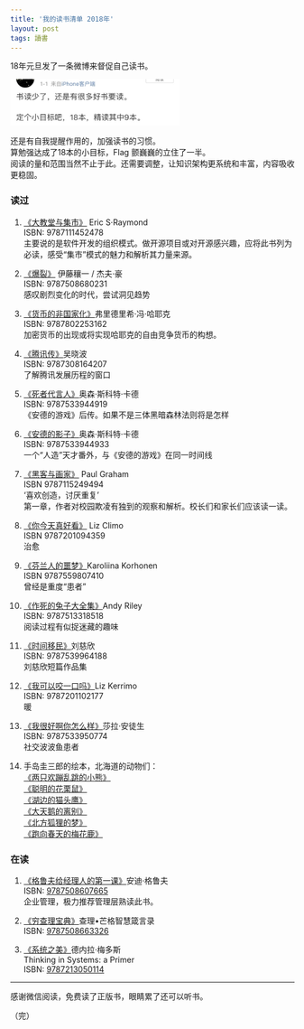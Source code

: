 ```yaml
---
title: '我的读书清单 2018年'
layout: post
tags: 讀書
---
```



18年元旦发了一条微博来督促自己读书。  

<img src="/files/181231.jpg" style="width:300px; height:auto;" />  

还是有自我提醒作用的，加强读书的习惯。   
算勉强达成了18本的小目标，Flag 颤巍巍的立住了一半。  
阅读的量和范围当然不止于此。还需要调整，让知识架构更系统和丰富，内容吸收更稳固。  



### 读过

1. [《大教堂与集市》](http://t.cn/A6vdq94T) Eric S·Raymond  
ISBN: 9787111452478  
主要说的是软件开发的组织模式。做开源项目或对开源感兴趣，应将此书列为必读，感受“集市”模式的魅力和解析其力量来源。  


1. [《爆裂》](http://t.cn/A6vdqkqu) 伊藤穰一 / 杰夫·豪  
ISBN: 9787508680231  
感叹剧烈变化的时代，尝试洞见趋势  


1. [《货币的非国家化》](http://t.cn/A6vd5tQg)弗里德里希·冯·哈耶克  
ISBN: 9787802253162  
加密货币的出现或将实现哈耶克的自由竞争货币的构想。  


1. [《腾讯传》](http://t.cn/A6vd5SlM)吴晓波  
ISBN: 9787308164207  
了解腾讯发展历程的窗口  


1. [《死者代言人》](http://t.cn/A6vd5d1d)奥森·斯科特·卡德   
ISBN: 9787533944919  
《安德的游戏》后传。如果不是三体黑暗森林法则将是怎样  


1. [《安德的影子》](http://t.cn/A6vd5d1d)奥森·斯科特·卡德   
ISBN: 9787533944933  
一个“人造”天才番外，与《安德的游戏》在同一时间线  


1. [《黑客与画家》](http://t.cn/A6vdtUvY) Paul Graham  
ISBN 9787115249494  
‘喜欢创造，讨厌重复’  
第一章，作者对校园欺凌有独到的观察和解析。校长们和家长们应该读一读。  


1. [《你今天真好看》](http://t.cn/A6vdtIgZ) Liz Climo  
ISBN 9787201094359  
治愈  

1. [《芬兰人的噩梦》](http://t.cn/A6vdt0JM)Karoliina Korhonen  
ISBN 9787559807410  
曾经是重度“患者”  

1. [《作死的兔子大全集》](http://t.cn/A6vdtRMo)Andy Riley  
ISBN: 9787513318518  
阅读过程有似捉迷藏的趣味  


1. [《时间移民》](http://t.cn/A6vdcAN7)刘慈欣  
ISBN: 9787539964188  
刘慈欣短篇作品集  


1. [《我可以咬一口吗》](http://t.cn/A6vdtIgZ)Liz Kerrimo  
ISBN: 9787201102177  
暖  

1. [《我很好啊你怎么样》](http://t.cn/A6vdc6js)莎拉·安徒生  
ISBN: 9787533950774  
社交波波鱼患者  

1. 手岛圭三郎的绘本，北海道的动物们：  
[《两只欢蹦乱跳的小熊》](http://t.cn/A6vdcjNU)  
[《聪明的花栗鼠》](http://t.cn/A6vdcuhC)  
[《湖边的猫头鹰》](http://t.cn/A6vdVEuh)  
[《大天鹅的离别》](http://t.cn/A6vdVP8g)  
[《北方狐狸的梦》](http://t.cn/A6vdV400)  
[《跑向春天的梅花鹿》](http://t.cn/A6vdVNgS)  



### 在读  


1. [《格鲁夫给经理人的第一课》](http://t.cn/A6vdVFro)安迪·格鲁夫   
ISBN: [9787508607665](https://book.douban.com/subject/1958120/)  
企业管理，极力推荐管理层熟读此书。  


1. [《穷查理宝典》](http://t.cn/A6vdfyt8)查理•芒格智慧箴言录  
ISBN: [9787508663326](https://book.douban.com/subject/26831789/)  


1. [《系统之美》](http://t.cn/A6vdfV42)德内拉·梅多斯   
Thinking in Systems: a Primer  
ISBN: [9787213050114](https://book.douban.com/subject/11528220/)  


---


感谢微信阅读，免费读了正版书，眼睛累了还可以听书。  


（完）  


